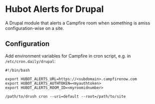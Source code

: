 # Hubot Alerts for Drupal

A Drupal module that alerts a Campfire room when something is amiss
configuration-wise on a site.

## Configuration

Add environment variables for Campfire in cron script, e.g.
in `/etc/cron.daily/drupal`:

    #!/bin/bash

    export HUBOT_ALERTS_URL=https://<subdomain>.campfirenow.com
    export HUBOT_ALERTS_AUTHTOKEN=<myauthtoken>
    export HUBOT_ALERTS_ROOM_ID=<myroomidnumber>

    /path/to/drush cron --uri=default --root=/path/to/site
